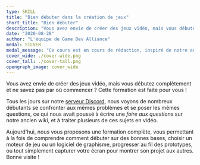 ```yaml
---
type: SKILL
title: "Bien débuter dans la création de jeux"
short_title: "Bien débuter"
description: "Vous avez envie de créer des jeux vidéo, mais vous débutez complètement et ne savez pas par où commencer ? Cette formation est faite pour vous !"
date: "2020-08-28"
author: "L'équipe de Game Dev Alliance"
medal: SILVER
medal_message: "Ce cours est en cours de rédaction, inspiré de notre ancienne [foire aux questions](https://wiki.gamedevalliance.fr/faq/)."
cover_wide: ./cover-wide.png
cover_tall: ./cover-tall.png
opengraph_image: cover_wide
---
```


Vous avez envie de créer des jeux vidéo, mais vous débutez complètement et ne savez pas par où commencer ? Cette formation est faite pour vous !

Tous les jours sur notre [serveur Discord](https://discord.gg/RrBppaj), nous voyons de nombreux débutants se confronter aux mêmes problèmes et se poser les mêmes questions, ce qui nous avait poussé à écrire une *foire aux questions* sur notre ancien wiki, et à traiter plusieurs de ces sujets en vidéo.

Aujourd'hui, nous vous proposons une formation complète, vous permettant à la fois de comprendre comment débuter sur des bonnes bases, choisir un moteur de jeu ou un logiciel de graphisme, progresser au fil des prototypes, ou tout simplement capturer votre écran pour montrer son projet aux autres. Bonne visite !
